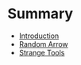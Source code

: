 # Summary

* [Introduction](README.md)
* [Random Arrow ](random-arrow.md)
* [Strange Tools](strange-tools.md)

